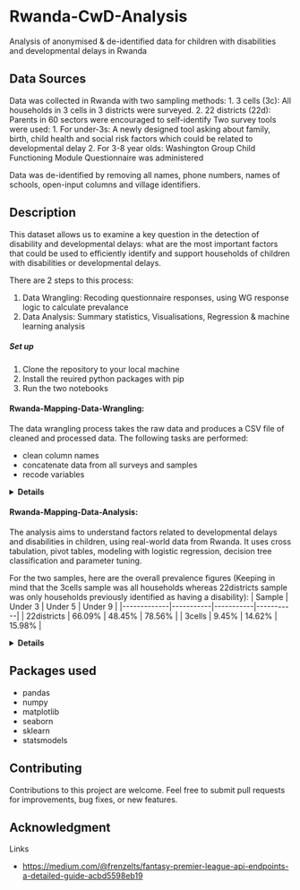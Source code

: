 # Rwanda-CwD-Analysis
Analysis of anonymised & de-identified data for children with disabilities and developmental delays in Rwanda

## Data Sources
Data was collected in Rwanda with two sampling methods:
    1. 3 cells (3c): All households  in 3 cells in 3 districts were surveyed.
    2. 22 districts (22d): Parents in 60 sectors were encouraged to self-identify
Two survey tools were used:
    1. For under-3s: A newly designed tool asking about family, birth, child health and social risk factors which could be related to developmental delay
    2. For 3-8 year olds: Washington Group Child Functioning Module Questionnaire was administered

Data was de-identified by removing all names, phone numbers, names of schools, open-input columns and village identifiers.

## Description
This dataset allows us to examine a key question in the detection of disability and developmental delays: what are the most important factors that could be used to efficiently identify and support households of children with disabilities or developmental delays.

There are 2 steps to this process:
1. Data Wrangling: Recoding questionnaire responses, using WG response logic to calculate prevalance
2. Data Analysis: Summary statistics, Visualisations, Regression & machine learning analysis

##### Set up
1. Clone the repository to your local machine
2. Install the reuired python packages with pip
3. Run the two notebooks

#### Rwanda-Mapping-Data-Wrangling:
The data wrangling process takes the raw data and produces a CSV file of cleaned and processed data. The following tasks are performed:
* clean column names
* concatenate data from all surveys and samples
* recode variables

<details>
<summary><strong>Details</strong></summary>

For the developmental delay risk survey, the following tasks are performed:
* recode multiple choice options into a boolean, 1 if the response choice presents a risk to child development and 0 if not.
* group risk variables 


For the Washington Group Child Functioning u5 & u9 surveys, the following tasks are performed:
* recode multiple choice options to a score 1-4
* for each observation, code as having a disability if they have a lot of functional difficulty in any of the domains in order to calculate disability prevalence

</details>

#### Rwanda-Mapping-Data-Analysis:
The analysis aims to understand factors related to developmental delays and disabilities in children, using real-world data from Rwanda. It uses cross tabulation, pivot tables, modeling with logistic regression, decision tree classification and parameter tuning.

For the two samples, here are the overall prevalence figures (Keeping in mind that the 3cells sample was all households whereas 22districts sample was only households previously identified as having a disability):
| Sample      | Under 3   | Under 5   | Under 9   |
|-------------|-----------|-----------|-----------|
| 22districts | 66.09%    | 48.45%    | 78.56%    |
| 3cells      | 9.45%     | 14.62%    | 15.98%    |

<details>
<summary><strong>Details</strong></summary>

###### Understanding the Strengths & Limitations of the Two Samples

###### 3 Cells Sample
Strengths:
* All households in 3 cells were sampled so it enables a true estimate of disability in these places

Limitations:
* Only covers 3 cells out of 2148 (Rwanda is split into 30 districts, 416 sectors, 2148 cells and 14837 villages)

###### 22 Districts Sample
Strengths:
* Households involved were spread over 22/30 districts of Rwanda
* Representative sample among children identified as having a disability

Limitations:
* Sampled from children whose parents or caregivers who brough their child forward to be mapped, the effect of negative stigma or not recognising disability in children could mean the types of disabilities are skewed

##### Under 3 Developmental Delay Survey:
A Pipeline is used to preprocess and model with a logistic regression the binary variable of having a developmental delay vs the groups of risks to children identified in the survey. This can be used to validate the importance of the features in the survey. The results of this regression show that every risk in the child health risks category increases the odds of having a developmental delay by 56-61%. For risks identified in the context of the birth of the child it is 50-57%. Risks to do with the family circumstances and social interactions were not statistically significant.

The next section aims to distill the developmental delay risk survey into <20 features efficiently but maximising recall (aka we are far more concerned withmissing children with development delays and less worried about over-identifying children with no delays as this can be corrected with follow ups).

After splitting the dataset into training and testing, a 10-fold cross validated GridSearch is used to tune the hyperparamters in the decision tree classifier, to maximise recall while making sure the chosen paramters are robust to overfitting.

##### Results
Recall score for the tuned model, using only 6 features, is 83%

Here is the confusion matrix, showing that despite optimisng for recall, accuracy is still high (87%)

![Alt text](image-2.png)

The most salient features to be included in a rapid survey is asking about the child's birthweight, nutritional status, parent's impairments and ubudehe (social security category).

Here is the resulting decision tree showing how these features classify the training data: 

![Alt text](tree_model.svg)


##### Under 5 & Under 9 Washington Group Child Function Questionnaire:
Seaborn is used to plot the % of children in the 3cell sample with any functional disability, segmented by district.

![Alt text](image-1.png)

</details>

## Packages used
* pandas
* numpy
* matplotlib
* seaborn
* sklearn
* statsmodels

## Contributing
Contributions to this project are welcome. Feel free to submit pull requests for improvements, bug fixes, or new features.

## Acknowledgment
Links
* https://medium.com/@frenzelts/fantasy-premier-league-api-endpoints-a-detailed-guide-acbd5598eb19